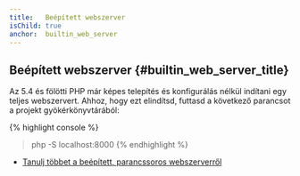 ```yaml
---
title:   Beépített webszerver
isChild: true
anchor:  builtin_web_server
---
```


## Beépített webszerver {#builtin_web_server_title}

Az 5.4 és fölötti PHP már képes telepítés és konfigurálás nélkül indítani egy teljes webszervert.
Ahhoz, hogy ezt elindítsd, futtasd a következő parancsot a projekt gyökérkönyvtárából:

{% highlight console %}
> php -S localhost:8000
{% endhighlight %}

* [Tanulj többet a beépített, parancssoros webszerverről][cli-server]


[cli-server]: http://php.net/features.commandline.webserver
